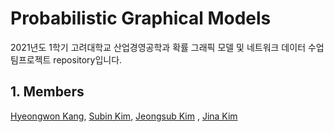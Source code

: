 # Probabilistic Graphical Models

2021년도 1학기 고려대학교 산업경영공학과 확률 그래픽 모델 및 네트워크 데이터 수업 팀프로젝트 repository입니다. <br>

## 1. Members

[Hyeongwon Kang](https://github.com/hwk0702), [Subin Kim](https://github.com/suubkiim), [Jeongsub Kim](https://github.com/jskim0406) , [Jina Kim](https://github.com/jina-kim7) 

